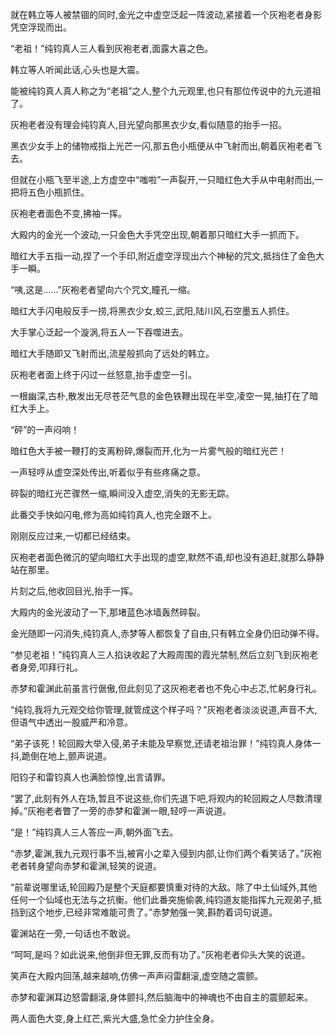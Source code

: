 
就在韩立等人被禁锢的同时,金光之中虚空泛起一阵波动,紧接着一个灰袍老者身影凭空浮现而出。

“老祖！”纯钧真人三人看到灰袍老者,面露大喜之色。

韩立等人听闻此话,心头也是大震。

能被纯钧真人真人称之为“老祖”之人,整个九元观里,也只有那位传说中的九元道祖了。

灰袍老者没有理会纯钧真人,目光望向那黑衣少女,看似随意的抬手一招。

黑衣少女手上的储物戒指上光芒一闪,那五色小瓶便从中飞射而出,朝着灰袍老者飞去。

但就在小瓶飞至半途,上方虚空中“嗤啦”一声裂开,一只暗红色大手从中电射而出,一把将五色小瓶抓住。

灰袍老者面色不变,拂袖一挥。

大殿内的金光一个波动,一只金色大手凭空出现,朝着那只暗红大手一抓而下。

暗红大手五指一动,捏了一个手印,附近虚空浮现出六个神秘的咒文,抵挡住了金色大手一瞬。

“咦,这是……”灰袍老者望向六个咒文,瞳孔一缩。

暗红大手闪电般反手一捞,将黑衣少女,蛟三,武阳,陆川风,石空墨五人抓住。

大手掌心泛起一个漩涡,将五人一下吞噬进去。

暗红大手随即又飞射而出,流星般抓向了远处的韩立。

灰袍老者面上终于闪过一丝怒意,抬手虚空一引。

一根幽深,古朴,散发出无尽苍茫气息的金色铁鞭出现在半空,凌空一晃,抽打在了暗红大手上。

“砰”的一声闷响！

暗红色大手被一鞭打的支离粉碎,爆裂而开,化为一片雾气般的暗红光芒！

一声轻哼从虚空深处传出,听着似乎有些疼痛之意。

碎裂的暗红光芒骤然一缩,瞬间没入虚空,消失的无影无踪。

此番交手快如闪电,修为高如纯钧真人,也完全跟不上。

刚刚反应过来,一切都已经结束。

灰袍老者面色微沉的望向暗红大手出现的虚空,默然不语,却也没有追赶,就那么静静站在那里。

片刻之后,他收回目光,抬手一挥。

大殿内的金光波动了一下,那堵蓝色冰墙轰然碎裂。

金光随即一闪消失,纯钧真人,赤梦等人都恢复了自由,只有韩立全身仍旧动弹不得。

“参见老祖！”纯钧真人三人掐诀收起了大殿周围的霞光禁制,然后立刻飞到灰袍老者身旁,叩拜行礼。

赤梦和霍渊此前虽言行倨傲,但此刻见了这灰袍老者也不免心中忐忑,忙躬身行礼。

“纯钧,我将九元观交给你管理,就管成这个样子吗？”灰袍老者淡淡说道,声音不大,但语气中透出一股威严和冷意。

“弟子该死！轮回殿大举入侵,弟子未能及早察觉,还请老祖治罪！”纯钧真人身体一抖,跪倒在地上,颤声说道。

阳钧子和雷钧真人也满脸惊惶,出言请罪。

“罢了,此刻有外人在场,暂且不说这些,你们先退下吧,将观内的轮回殿之人尽数清理掉。”灰袍老者瞥了一旁的赤梦和霍渊一眼,轻哼一声说道。

“是！”纯钧真人三人答应一声,朝外面飞去。

“赤梦,霍渊,我九元观行事不当,被宵小之辈入侵到内部,让你们两个看笑话了。”灰袍老者转身望向赤梦和霍渊,轻笑的说道。

“前辈说哪里话,轮回殿乃是整个天庭都要慎重对待的大敌。除了中土仙域外,其他任何一个仙域也无法与之抗衡。他们此番突施偷袭,纯钧道友能指挥九元观弟子,抵挡到这个地步,已经非常难能可贵了。”赤梦勉强一笑,斟酌着词句说道。

霍渊站在一旁,一句话也不敢说。

“呵呵,是吗？如此说来,他倒非但无罪,反而有功了。”灰袍老者仰头大笑的说道。

笑声在大殿内回荡,越来越响,仿佛一声声闷雷翻滚,虚空随之震颤。

赤梦和霍渊耳边怒雷翻滚,身体颤抖,然后脑海中的神魂也不由自主的震颤起来。

两人面色大变,身上红芒,紫光大盛,急忙全力护住全身。